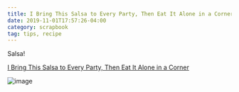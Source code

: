 ```yaml
---
title: I Bring This Salsa to Every Party, Then Eat It Alone in a Corner
date: 2019-11-01T17:57:26-04:00
category: scrapbook
tag: tips, recipe 
---
```


Salsa!

[I Bring This Salsa to Every Party, Then Eat It Alone in a Corner](https://www.bonappetit.com/story/roasted-tomato-cashew-salsa-party-time)

![image](https://assets.bonappetit.com/photos/57acc0c9f1c801a1038bc72f/16:9/w_1280,c_limit/roasted-tomato-cashew-salsa.jpg)